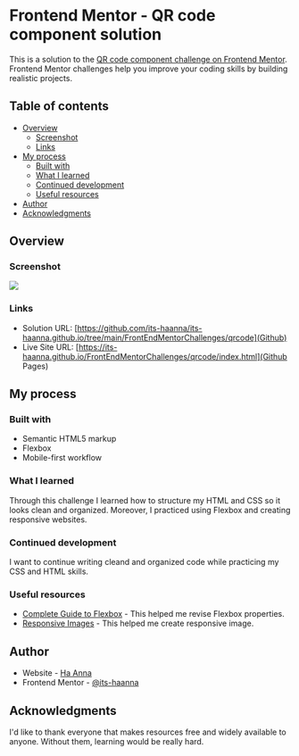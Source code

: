 # Frontend Mentor - QR code component solution

This is a solution to the [QR code component challenge on Frontend Mentor](https://www.frontendmentor.io/challenges/qr-code-component-iux_sIO_H). Frontend Mentor challenges help you improve your coding skills by building realistic projects. 

## Table of contents

- [Overview](#overview)
  - [Screenshot](#screenshot)
  - [Links](#links)
- [My process](#my-process)
  - [Built with](#built-with)
  - [What I learned](#what-i-learned)
  - [Continued development](#continued-development)
  - [Useful resources](#useful-resources)
- [Author](#author)
- [Acknowledgments](#acknowledgments)


## Overview

### Screenshot

![](/qr%20code%20screenshot.png)

### Links

- Solution URL: [https://github.com/its-haanna/its-haanna.github.io/tree/main/FrontEndMentorChallenges/qrcode](Github)
- Live Site URL: [https://its-haanna.github.io/FrontEndMentorChallenges/qrcode/index.html](Github Pages)

## My process

### Built with

- Semantic HTML5 markup
- Flexbox
- Mobile-first workflow

### What I learned

Through this challenge I learned how to structure my HTML and CSS so it looks clean and organized. Moreover, I practiced using Flexbox and creating responsive websites.

### Continued development

I want to continue writing cleand and organized code while practicing my CSS and HTML skills.

### Useful resources

- [Complete Guide to Flexbox](https://css-tricks.com/snippets/css/a-guide-to-flexbox/) - This helped me revise Flexbox properties.
- [Responsive Images](https://www.w3schools.com/howto/howto_css_image_responsive.asp) - This helped me create responsive image.


## Author

- Website - [Ha Anna](https://haanna.com)
- Frontend Mentor - [@its-haanna](https://www.frontendmentor.io/profile/its-haanna)


## Acknowledgments

I'd like to thank everyone that makes resources free and widely available to anyone. Without them, learning would be really hard.
